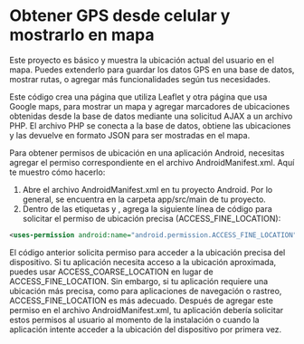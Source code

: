 # Obtener GPS desde celular y mostrarlo en mapa

Este proyecto es básico y muestra la ubicación actual del usuario en el mapa. Puedes extenderlo para guardar los datos GPS en una base de datos, mostrar rutas, o agregar más funcionalidades según tus necesidades.

Este código crea una página que utiliza Leaflet y otra página que usa Google maps, para mostrar un mapa y agregar marcadores de ubicaciones obtenidas desde la base de datos mediante una solicitud AJAX a un archivo PHP. El archivo PHP se conecta a la base de datos, obtiene las ubicaciones y las devuelve en formato JSON para ser mostradas en el mapa.



Para obtener permisos de ubicación en una aplicación Android, necesitas agregar el permiso correspondiente en el archivo AndroidManifest.xml. Aquí te muestro cómo hacerlo:

1.	Abre el archivo AndroidManifest.xml en tu proyecto Android. Por lo general, se encuentra en la carpeta app/src/main de tu proyecto.
2.	Dentro de las etiquetas <manifest> y </manifest>, agrega la siguiente línea de código para solicitar el permiso de ubicación precisa (ACCESS_FINE_LOCATION):

```xml
<uses-permission android:name="android.permission.ACCESS_FINE_LOCATION" /> 
```


El código anterior solicita permiso para acceder a la ubicación precisa del dispositivo. Si tu aplicación necesita acceso a la ubicación aproximada, puedes usar ACCESS_COARSE_LOCATION en lugar de ACCESS_FINE_LOCATION. Sin embargo, si tu aplicación requiere una ubicación más precisa, como para aplicaciones de navegación o rastreo, ACCESS_FINE_LOCATION es más adecuado.
Después de agregar este permiso en el archivo AndroidManifest.xml, tu aplicación debería solicitar estos permisos al usuario al momento de la instalación o cuando la aplicación intente acceder a la ubicación del dispositivo por primera vez.

